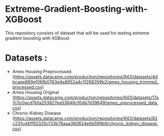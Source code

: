 # Extreme-Gradient-Boosting-with-XGBoost
This repository consists of dataset that will be used for testing extreme gradient boosting with XGBoost

# Datasets :
  - Ames Housing Preprocessed (https://assets.datacamp.com/production/repositories/943/datasets/4dbcaee889ef06fb0763e4a8652a4c1f268359b2/ames_housing_trimmed_processed.csv)
  - Ames Housing Original (https://assets.datacamp.com/production/repositories/943/datasets/17a7c5c0acd7bfa253827ea53646cf0db7d39649/ames_unprocessed_data.csv)
  - Chronic Kidney Disease (https://assets.datacamp.com/production/repositories/943/datasets/82c231cd41f92325cf33b78aaa360824e6b599b9/chronic_kidney_disease.csv)
